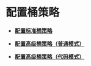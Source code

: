 # 配置桶策略<a name="zh-cn_topic_0045829092"></a>

-   **[配置标准桶策略](配置标准桶策略.md)**  

-   **[配置高级桶策略（普通模式）](配置高级桶策略（普通模式）.md)**  

-   **[配置高级桶策略（代码模式）](配置高级桶策略（代码模式）.md)**  


